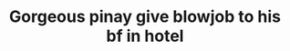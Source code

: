 ---
layout: post
title: Gorgeous pinay give blowjob to his bf in hotel
duration: '01:26'
view: 152
rate: 2
video: 'https://flashservice.xvideos.com/embedframe/19028945'
category: 
 - amateur
 - beautiful
 - pinay
 - rough
 - student
tags: 
 - blowjob
 - gorgeous
 - jackpot
 - mokong
 - muse
 - nagparaos
 - nene
 - ontop
 - pinay-sex
 - sala
 - sucked
priority: 0.9
changefreq: daily
---